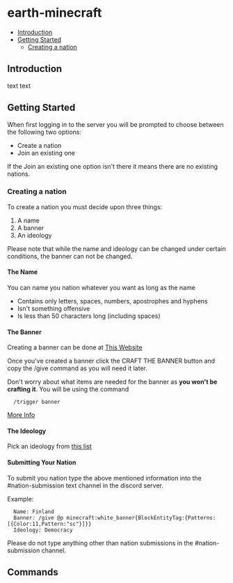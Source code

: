 # earth-minecraft

  * [Introduction](#introduction)
  * [Getting Started](#getting-started)
    * [Creating a nation](#creating-a-nation)
     

## Introduction

text text

## Getting Started

When first logging in to the server you will be prompted to choose 
between the following two options:

* Create a nation
* Join an existing one

If the Join an existing one option isn't there it means there are
no existing nations.

### Creating a nation

To create a nation you must decide upon three things:

1. A name
2. A banner
3. An ideology

Please note that while the name and ideology can be changed under certain conditions,
the banner can not be changed.

#### The Name

You can name you nation whatever you want as long as the name

* Contains only letters, spaces, numbers, apostrophes and hyphens
* Isn't something offensive
* Is less than 50 characters long (including spaces)

#### The Banner

Creating a banner can be done at [This Website](https://minecraft.tools/en/banner.php)

Once you've created a banner click the CRAFT THE BANNER button and copy the /give command
as you will need it later.

Don't worry about what items are needed for the banner as __you won't be crafting it__.
You will be using the command

```
  /trigger banner
```
[More Info](#commands)

#### The Ideology

Pick an ideology from [this list](https://en.wikipedia.org/wiki/List_of_political_ideologies)

#### Submitting Your Nation

To submit you nation type the above mentioned information into the #nation-submission text channel in the discord server.

Example:

```
  Name: Finland
  Banner: /give @p minecraft:white_banner{BlockEntityTag:{Patterns:[{Color:11,Pattern:"sc"}]}}
  Ideology: Democracy
```

Please do not type anything other than nation submissions in the #nation-submission channel.

## Commands
